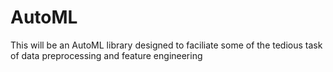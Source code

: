 # AutoML
This will be an AutoML library designed to faciliate some of the tedious task of data preprocessing and feature engineering 
